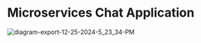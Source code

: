# Microservices Chat Application


![diagram-export-12-25-2024-5_23_34-PM](https://github.com/user-attachments/assets/191ba76f-9c8b-4725-ad18-8bc9299c8cdb)
